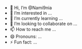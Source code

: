 - 👋 Hi, I’m @Nami9nia
- 👀 I’m interested in ...
- 🌱 I’m currently learning ...
- 💞️ I’m looking to collaborate on ...
- 📫 How to reach me ...
- 😄 Pronouns: ...
- ⚡ Fun fact: ...

<!---
Nami9nia/Nami9nia is a ✨ special ✨ repository because its `README.md` (this file) appears on your GitHub profile.
You can click the Preview link to take a look at your changes.
--->
